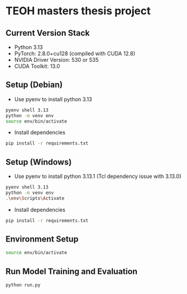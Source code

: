 # TEOH masters thesis project

## Current Version Stack
- Python 3.13
- PyTorch: 2.8.0+cu128 (compiled with CUDA 12.8)
- NVIDIA Driver Version: 530 or 535
- CUDA Toolkit: 13.0

## Setup (Debian)

- Use pyenv to install python 3.13
```bash
pyenv shell 3.13
python -m venv env
source env/bin/activate
```

- Install dependencies
```bash
pip install -r requirements.txt
```

## Setup (Windows)

- Use pyenv to install python 3.13.1 (Tcl dependency issue with 3.13.0)
```bash
pyenv shell 3.13
python -m venv env
.\env\Scripts\Activate
```

- Install dependencies
```bash
pip install -r requirements.txt
```

## Environment Setup

```bash
source env/bin/activate
```

## Run Model Training and Evaluation

```bash
python run.py
```